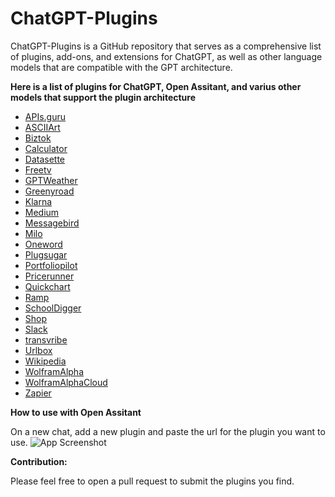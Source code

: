 # ChatGPT-Plugins

ChatGPT-Plugins is a GitHub repository that serves as a comprehensive list of plugins, add-ons, and extensions for ChatGPT, as well as other language models that are compatible with the GPT architecture.

**Here is a list of plugins for ChatGPT, Open Assitant, and varius other models that support the plugin architecture**

- [APIs.guru](https://apis.guru/.well-known/ai-plugin.json)
- [ASCIIArt](https://chatgpt-plugin-ts.transitive-bullshit.workers.dev/.well-known/ai-plugin.json)
- [Biztok](https://biztoc.com/.well-known/ai-plugin.json)
- [Calculator](https://chat-calculator-plugin.supportmirage.repl.co/.well-known/ai-plugin.json)
- [Datasette](https://datasette.io/.well-known/ai-plugin.json)
- [Freetv](https://www.freetv-app.com/.well-known/ai-plugin.json)
- [GPTWeather](https://gptweather.skirano.repl.co/.well-known/ai-plugin.json)
- [Greenyroad](https://www.greenyroad.com/.well-known/ai-plugin.json)
- [Klarna](https://www.klarna.com/.well-known/ai-plugin.json)
- [Medium](https://medium.com/.well-known/ai-plugin.json)
- [Messagebird](https://messagebird.com/.well-known/ai-plugin.json)
- [Milo](https://www.joinmilo.com/.well-known/ai-plugin.json)
- [Oneword](https://oneword.domains/.well-known/ai-plugin.json)
- [Plugsugar](https://websearch.plugsugar.com/.well-known/ai-plugin.json)
- [Portfoliopilot](https://portfoliopilot.com/.well-known/ai-plugin.json)
- [Pricerunner](https://www.pricerunner.com/.well-known/ai-plugin.json)
- [Quickchart](https://quickchart.io/.well-known/ai-plugin.json)
- [Ramp](https://ramp.com/.well-known/ai-plugin.json)
- [SchoolDigger](https://www.schooldigger.com/.well-known/ai-plugin.json)
- [Shop](https://server.shop.app/.well-known/ai-plugin.json)
- [Slack](https://slack.com/.well-known/ai-plugin.json)
- [transvribe](https://www.transvribe.com/.well-known/ai-plugin.json)
- [Urlbox](https://www.urlbox.io/.well-known/ai-plugin.json)
- [Wikipedia](https://oasst-plugins.dumbserg.al:2083/plugins/wikipedia-plugin.json)
- [WolframAlpha](https://www.wolframalpha.com/.well-known/ai-plugin.json)
- [WolframAlphaCloud](https://www.wolframcloud.com/.well-known/ai-plugin.json)
- [Zapier](https://zapier.com/.well-known/ai-plugin.json)

**How to use with Open Assitant**

On a new chat, add a new plugin and paste the url for the plugin you want to use.
![App Screenshot](https://cdn.jsdelivr.net/gh/targed/ChatGPT-Plugins@main/OA-Plugins.png)

**Contribution:**

Please feel free to open a pull request to submit the plugins you find.
